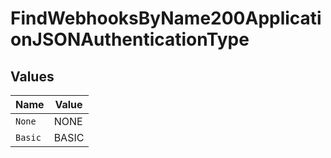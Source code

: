 # FindWebhooksByName200ApplicationJSONAuthenticationType


## Values

| Name    | Value   |
| ------- | ------- |
| `None`  | NONE    |
| `Basic` | BASIC   |